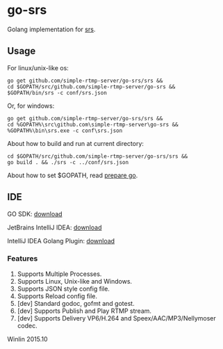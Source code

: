 # go-srs

Golang implementation for [srs][srs].

## Usage

For linux/unix-like os:

```
go get github.com/simple-rtmp-server/go-srs/srs &&
cd $GOPATH/src/github.com/simple-rtmp-server/go-srs &&
$GOPATH/bin/srs -c conf/srs.json
```

Or, for windows:

```
go get github.com/simple-rtmp-server/go-srs/srs &&
cd %GOPATH%\src\github.com\simple-rtmp-server\go-srs &&
%GOPATH%\bin\srs.exe -c conf\srs.json
```

About how to build and run at current directory:

```
cd $GOPATH/src/github.com/simple-rtmp-server/go-srs/srs &&
go build . && ./srs -c ../conf/srs.json
```

About how to set $GOPATH, read [prepare go][go-prepare].

## IDE

GO SDK: [download][go-download]

JetBrains IntelliJ IDEA: [download][go-ide]

IntelliJ IDEA Golang Plugin: [download][go-ide-plugin]

### Features

1. Supports Multiple Processes.
1. Supports Linux, Unix-like and Windows.
1. Supports JSON style config file.
1. Supports Reload config file.
1. [dev] Standard godoc, gofmt and gotest.
1. [dev] Supports Publish and Play RTMP stream.
1. [dev] Supports Delivery VP6/H.264 and Speex/AAC/MP3/Nellymoser codec.

Winlin 2015.10

[srs]: https://github.com/simple-rtmp-server/srs

[go-download]: http://www.golangtc.com/download
[go-prepare]: http://blog.csdn.net/win_lin/article/details/40618671
[go-ide]: http://www.jetbrains.com/idea/download
[go-ide-plugin]: https://github.com/go-lang-plugin-org/go-lang-idea-plugin
